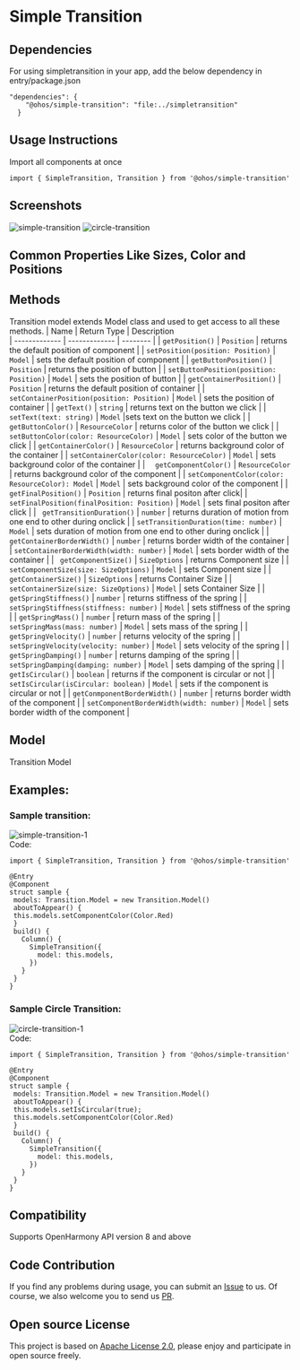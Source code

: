 # Simple Transition
## Dependencies
For using simpletransition in your app, add the below dependency in entry/package.json
```
"dependencies": {
    "@ohos/simple-transition": "file:../simpletransition"
  }
 ``` 	
## Usage Instructions
Import all components at once
```
import { SimpleTransition, Transition } from '@ohos/simple-transition'
```
## Screenshots
![simple-transition](https://user-images.githubusercontent.com/105175305/179128477-992b3279-2974-4733-9e8b-2afd0d634ccd.gif)
 ![circle-transition](https://user-images.githubusercontent.com/105175305/179128506-fa10bc7e-4ab4-4b1e-86ea-431e2a9bff35.gif)

## Common Properties Like Sizes, Color and Positions
## Methods
Transition model extends Model class and used to get access to all these methods.
| Name     | Return Type       | Description   
| ------------- | ------------- | --------    |
| `getPosition()`        | `Position`          | returns the default position of component |
| `setPosition(position: Position)`        | `Model`          | sets  the default position of component  |
| `getButtonPosition()`        | `Position`          | returns the  position of button |
| `setButtonPosition(position: Position)`        | `Model`          | sets  the  position of button  |
| `getContainerPosition()`        | `Position`          |  returns the default position of container  |
| ` setContainerPosition(position: Position)`        | `Model`          |  sets  the  position of container  |
| `getText()`        | `string`          |  returns text on the button we click   |
| `setText(text: string)`        | `Model`          |sets text on the button we click   |
| ` getButtonColor()`        | `ResourceColor`          |  returns color of the button we click   |
| `setButtonColor(color: ResourceColor)`        | `Model`          | sets color of the button we click   |
| `getContainerColor()`        | `ResourceColor`          |  returns background color of the container   |
| `setContainerColor(color: ResourceColor)`        | `Model`          |  sets background color of the container   |
| `  getComponentColor()`        | `ResourceColor`          |   returns background color of the component |
| `setComponentColor(color: ResourceColor): Model`        | `Model`          |   sets background color of the component  |
| `  getFinalPosition()`        | `Position`          |    returns final positon after click|
| `setFinalPosition(finalPosition: Position)`        | `Model`          |   sets final positon after click |
| ` getTransitionDuration()`        | `number`          | returns duration of motion from one end to other during onclick   |
| `setTransitionDuration(time: number)`        | `Model`          | sets duration of motion from one end to other during onclick    |
| `getContainerBorderWidth()`        | `number`          |  returns border width of the container  |
| `setContainerBorderWidth(width: number)`        | `Model`          |   sets border width of the container  |
| ` getComponentSize()`        | `SizeOptions`          |  returns Component size   |
| `setComponentSize(size: SizeOptions)`        | `Model`          |    sets Component size  |
| ` getContainerSize()`        | `SizeOptions`          |  returns  Container  Size   |
| `setContainerSize(size: SizeOptions)`        | `Model`          |  sets  Container  Size  |
| `getSpringStiffness()`        | `number`          |   returns stiffness of the spring |
| ` setSpringStiffness(stiffness: number)`        | `Model`          |    sets stiffness of the spring |
| `getSpringMass()`        | `number`          |  return mass of the spring  |
| ` setSpringMass(mass: number)`        | `Model`          |  sets mass of the spring   |
| ` getSpringVelocity()`        | `number`          |  returns velocity of the spring |
| `setSpringVelocity(velocity: number)`        | `Model`          |  sets  velocity of the spring  |
| `getSpringDamping()`        | `number`          |   returns  damping of the spring  |
| ` setSpringDamping(damping: number)`        | `Model`          |   sets  damping of the spring  |
| ` getIsCircular()`        | `boolean`          |  returns if the component is circular or not   |
| `setIsCircular(isCircular: boolean)`        | `Model`          |   sets if the component is circular or not  |
| `getConmponentBorderWidth()`        | `number`          |  returns border width of the component  |
| `setComponentBorderWidth(width: number)`        | `Model`          |   sets border width of the component  |

## Model
Transition Model
## Examples:
### Sample transition:
![simple-transition-1](https://user-images.githubusercontent.com/105175305/179132629-56103efc-b5d5-4dad-b571-920bb0fcccd8.gif)</br>
Code:
 ```
import { SimpleTransition, Transition } from '@ohos/simple-transition'

@Entry
@Component
struct sample {
  models: Transition.Model = new Transition.Model()
  aboutToAppear() {
  this.models.setComponentColor(Color.Red)
  }
  build() {
    Column() {
      SimpleTransition({
        model: this.models,
      })
    }
  }
}
 ```
### Sample Circle Transition:
![circle-transition-1](https://user-images.githubusercontent.com/105175305/179132662-fdff63c1-022b-4641-922d-b07599734ac4.gif)</br>
Code:
 ```
import { SimpleTransition, Transition } from '@ohos/simple-transition'

@Entry
@Component
struct sample {
  models: Transition.Model = new Transition.Model()
  aboutToAppear() {
  this.models.setIsCircular(true);
  this.models.setComponentColor(Color.Red)
  }
  build() {
    Column() {
      SimpleTransition({
        model: this.models,
      })
    }
  }
}
 ```
## Compatibility
Supports OpenHarmony API version 8 and above
## Code Contribution
If you find any problems during usage, you can submit an [Issue](https://github.com/Applib-OpenHarmony/SimpleTransition/issues) to us. Of course, we also welcome you to send us [PR](https://github.com/Applib-OpenHarmony/SimpleTransition/pulls).
## Open source License
This project is based on [Apache License 2.0](https://github.com/Dasari-Jay-Prakash12/Material_UI_Lists/blob/main/LICENSE), please enjoy and participate in open source freely.

